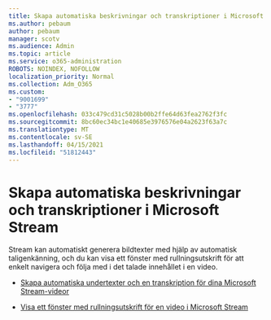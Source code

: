 ```yaml
---
title: Skapa automatiska beskrivningar och transkriptioner i Microsoft Stream
ms.author: pebaum
author: pebaum
manager: scotv
ms.audience: Admin
ms.topic: article
ms.service: o365-administration
ROBOTS: NOINDEX, NOFOLLOW
localization_priority: Normal
ms.collection: Adm_O365
ms.custom:
- "9001699"
- "3777"
ms.openlocfilehash: 033c479cd31c5028b00b2ffe64d63fea2762f3fc
ms.sourcegitcommit: 8bc60ec34bc1e40685e3976576e04a2623f63a7c
ms.translationtype: MT
ms.contentlocale: sv-SE
ms.lasthandoff: 04/15/2021
ms.locfileid: "51812443"
---
```

# <a name="generate-automatic-captions-and-a-transcript-in-microsoft-stream"></a>Skapa automatiska beskrivningar och transkriptioner i Microsoft Stream

Stream kan automatiskt generera bildtexter med hjälp av automatisk taligenkänning, och du kan visa ett fönster med rullningsutskrift för att enkelt navigera och följa med i det talade innehållet i en video.

- [Skapa automatiska undertexter och en transkription för dina Microsoft Stream-videor](https://docs.microsoft.com/stream/portal-autogenerate-captions)

- [Visa ett fönster med rullningsutskrift för en video i Microsoft Stream](https://docs.microsoft.com/stream/portal-configure-transcript-mode)
